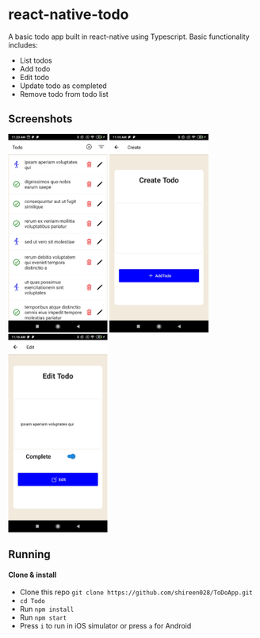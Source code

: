 # react-native-todo

A basic todo app built in react-native using Typescript. Basic functionality includes:

- List todos
- Add todo
- Edit todo
- Update todo as completed
- Remove todo from todo list

## Screenshots
<p>
<img width="200" alt="Screen Shot 1" src="https://github.com/shireen028/ToDoApp/blob/main/Screenshot_2022-03-14-11-23-57-661_com.todo.jpg">
 <img width="200" alt="Screen Shot 2" src="https://github.com/shireen028/ToDoApp/blob/main/Screenshot_2022-03-14-11-16-21-751_com.todo.jpg">
 <img width="200" alt="Screen Shot 3" src="https://github.com/shireen028/ToDoApp/blob/main/Screenshot_2022-03-14-11-16-32-382_com.todo.jpg">
</p>

 ## Running

#### Clone & install

* Clone this repo `git clone https://github.com/shireen028/ToDoApp.git`
* `cd Todo`
* Run `npm install`
* Run `npm start`
* Press `i` to run in iOS simulator or press `a` for Android

